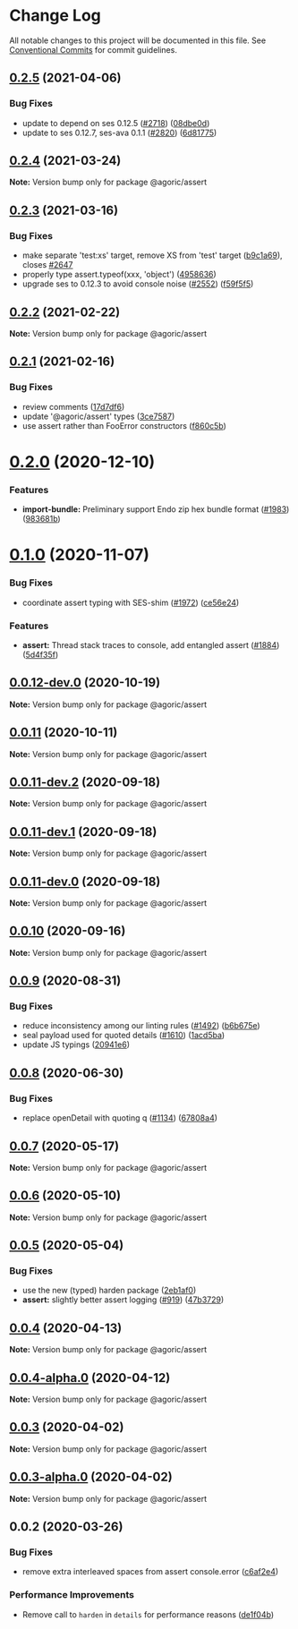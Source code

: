 # Change Log

All notable changes to this project will be documented in this file.
See [Conventional Commits](https://conventionalcommits.org) for commit guidelines.

## [0.2.5](https://github.com/Agoric/agoric-sdk/compare/@agoric/assert@0.2.4...@agoric/assert@0.2.5) (2021-04-06)


### Bug Fixes

* update to depend on ses 0.12.5 ([#2718](https://github.com/Agoric/agoric-sdk/issues/2718)) ([08dbe0d](https://github.com/Agoric/agoric-sdk/commit/08dbe0db5ce06944dc92c710865e441a60b31b5b))
* update to ses 0.12.7, ses-ava 0.1.1 ([#2820](https://github.com/Agoric/agoric-sdk/issues/2820)) ([6d81775](https://github.com/Agoric/agoric-sdk/commit/6d81775715bc80e6033d75cb65edbfb1452b1608))





## [0.2.4](https://github.com/Agoric/agoric-sdk/compare/@agoric/assert@0.2.3...@agoric/assert@0.2.4) (2021-03-24)

**Note:** Version bump only for package @agoric/assert





## [0.2.3](https://github.com/Agoric/agoric-sdk/compare/@agoric/assert@0.2.2...@agoric/assert@0.2.3) (2021-03-16)


### Bug Fixes

* make separate 'test:xs' target, remove XS from 'test' target ([b9c1a69](https://github.com/Agoric/agoric-sdk/commit/b9c1a6987093fc8e09e8aba7acd2a1618413bac8)), closes [#2647](https://github.com/Agoric/agoric-sdk/issues/2647)
* properly type assert.typeof(xxx, 'object') ([4958636](https://github.com/Agoric/agoric-sdk/commit/49586365607175fd9f91896a66cf02ad14d93055))
* upgrade ses to 0.12.3 to avoid console noise ([#2552](https://github.com/Agoric/agoric-sdk/issues/2552)) ([f59f5f5](https://github.com/Agoric/agoric-sdk/commit/f59f5f58d1567bb11710166b1dbc80f25c39a04f))





## [0.2.2](https://github.com/Agoric/agoric-sdk/compare/@agoric/assert@0.2.1...@agoric/assert@0.2.2) (2021-02-22)

**Note:** Version bump only for package @agoric/assert





## [0.2.1](https://github.com/Agoric/agoric-sdk/compare/@agoric/assert@0.2.0...@agoric/assert@0.2.1) (2021-02-16)


### Bug Fixes

* review comments ([17d7df6](https://github.com/Agoric/agoric-sdk/commit/17d7df6ee06eb5c340500bb5582f985c2993ab19))
* update '@agoric/assert' types ([3ce7587](https://github.com/Agoric/agoric-sdk/commit/3ce7587d0ba6d7a0f5c51a0cacbdc414eb02891b))
* use assert rather than FooError constructors ([f860c5b](https://github.com/Agoric/agoric-sdk/commit/f860c5bf5add165a08cb5bd543502857c3f57998))





# [0.2.0](https://github.com/Agoric/agoric-sdk/compare/@agoric/assert@0.1.0...@agoric/assert@0.2.0) (2020-12-10)


### Features

* **import-bundle:** Preliminary support Endo zip hex bundle format ([#1983](https://github.com/Agoric/agoric-sdk/issues/1983)) ([983681b](https://github.com/Agoric/agoric-sdk/commit/983681bfc4bf512b6bd90806ed9220cd4fefc13c))





# [0.1.0](https://github.com/Agoric/agoric-sdk/compare/@agoric/assert@0.0.12-dev.0...@agoric/assert@0.1.0) (2020-11-07)


### Bug Fixes

* coordinate assert typing with SES-shim ([#1972](https://github.com/Agoric/agoric-sdk/issues/1972)) ([ce56e24](https://github.com/Agoric/agoric-sdk/commit/ce56e24eb950f8bdede4e82207b339c3d2e4af58))


### Features

* **assert:** Thread stack traces to console, add entangled assert ([#1884](https://github.com/Agoric/agoric-sdk/issues/1884)) ([5d4f35f](https://github.com/Agoric/agoric-sdk/commit/5d4f35f901f2ca40a2a4d66dab980a5fe8e575f4))





## [0.0.12-dev.0](https://github.com/Agoric/agoric-sdk/compare/@agoric/assert@0.0.11...@agoric/assert@0.0.12-dev.0) (2020-10-19)

**Note:** Version bump only for package @agoric/assert





## [0.0.11](https://github.com/Agoric/agoric-sdk/compare/@agoric/assert@0.0.11-dev.2...@agoric/assert@0.0.11) (2020-10-11)

**Note:** Version bump only for package @agoric/assert





## [0.0.11-dev.2](https://github.com/Agoric/agoric-sdk/compare/@agoric/assert@0.0.11-dev.1...@agoric/assert@0.0.11-dev.2) (2020-09-18)

**Note:** Version bump only for package @agoric/assert





## [0.0.11-dev.1](https://github.com/Agoric/agoric-sdk/compare/@agoric/assert@0.0.11-dev.0...@agoric/assert@0.0.11-dev.1) (2020-09-18)

**Note:** Version bump only for package @agoric/assert





## [0.0.11-dev.0](https://github.com/Agoric/agoric-sdk/compare/@agoric/assert@0.0.10...@agoric/assert@0.0.11-dev.0) (2020-09-18)

**Note:** Version bump only for package @agoric/assert





## [0.0.10](https://github.com/Agoric/agoric-sdk/compare/@agoric/assert@0.0.9...@agoric/assert@0.0.10) (2020-09-16)

**Note:** Version bump only for package @agoric/assert





## [0.0.9](https://github.com/Agoric/agoric-sdk/compare/@agoric/assert@0.0.8...@agoric/assert@0.0.9) (2020-08-31)


### Bug Fixes

* reduce inconsistency among our linting rules ([#1492](https://github.com/Agoric/agoric-sdk/issues/1492)) ([b6b675e](https://github.com/Agoric/agoric-sdk/commit/b6b675e2de110e2af19cad784a66220cab21dacf))
* seal payload used for quoted details ([#1610](https://github.com/Agoric/agoric-sdk/issues/1610)) ([1acd5ba](https://github.com/Agoric/agoric-sdk/commit/1acd5baa3e7f0185823c929409f8aecddab36a3a))
* update JS typings ([20941e6](https://github.com/Agoric/agoric-sdk/commit/20941e675302ee5905e4825638e661065ad5d3f9))





## [0.0.8](https://github.com/Agoric/agoric-sdk/compare/@agoric/assert@0.0.7...@agoric/assert@0.0.8) (2020-06-30)


### Bug Fixes

* replace openDetail with quoting q ([#1134](https://github.com/Agoric/agoric-sdk/issues/1134)) ([67808a4](https://github.com/Agoric/agoric-sdk/commit/67808a4df515630ef7dc77c59054382f626ece96))





## [0.0.7](https://github.com/Agoric/agoric-sdk/compare/@agoric/assert@0.0.6...@agoric/assert@0.0.7) (2020-05-17)

**Note:** Version bump only for package @agoric/assert





## [0.0.6](https://github.com/Agoric/agoric-sdk/compare/@agoric/assert@0.0.5...@agoric/assert@0.0.6) (2020-05-10)

**Note:** Version bump only for package @agoric/assert





## [0.0.5](https://github.com/Agoric/agoric-sdk/compare/@agoric/assert@0.0.4...@agoric/assert@0.0.5) (2020-05-04)


### Bug Fixes

* use the new (typed) harden package ([2eb1af0](https://github.com/Agoric/agoric-sdk/commit/2eb1af08fe3967629a3ce165752fd501a5c85a96))
* **assert:** slightly better assert logging ([#919](https://github.com/Agoric/agoric-sdk/issues/919)) ([47b3729](https://github.com/Agoric/agoric-sdk/commit/47b3729aa6b4ebde0d23cf791c5295fcf8f58a00))





## [0.0.4](https://github.com/Agoric/agoric-sdk/compare/@agoric/assert@0.0.4-alpha.0...@agoric/assert@0.0.4) (2020-04-13)

**Note:** Version bump only for package @agoric/assert





## [0.0.4-alpha.0](https://github.com/Agoric/agoric-sdk/compare/@agoric/assert@0.0.3...@agoric/assert@0.0.4-alpha.0) (2020-04-12)

**Note:** Version bump only for package @agoric/assert





## [0.0.3](https://github.com/Agoric/agoric-sdk/compare/@agoric/assert@0.0.3-alpha.0...@agoric/assert@0.0.3) (2020-04-02)

**Note:** Version bump only for package @agoric/assert





## [0.0.3-alpha.0](https://github.com/Agoric/agoric-sdk/compare/@agoric/assert@0.0.2...@agoric/assert@0.0.3-alpha.0) (2020-04-02)

**Note:** Version bump only for package @agoric/assert





## 0.0.2 (2020-03-26)


### Bug Fixes

* remove extra interleaved spaces from assert console.error ([c6af2e4](https://github.com/Agoric/agoric-sdk/commit/c6af2e4abfc28959f70518d7905076270cffcb34))


### Performance Improvements

* Remove call to `harden` in `details` for performance reasons ([de1f04b](https://github.com/Agoric/agoric-sdk/commit/de1f04b0427af163b0a50cb645d6d676f09b08de))
